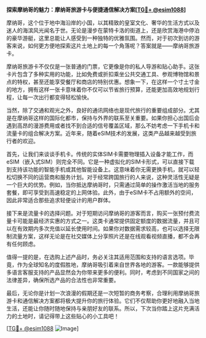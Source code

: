 **探索摩纳哥的魅力：摩纳哥旅游卡与便捷通信解决方案[[TG💪+ @esim1088](https://t.me/s/esim1088)]**

摩纳哥，这个位于地中海沿岸的小国，以其精致的皇室文化、奢华的生活方式以及迷人的海滨风光闻名于世。无论是漫步在蒙特卡洛的街道上，还是欣赏海港中停泊的豪华游艇，这里总能让人感受到一种独特的优雅氛围。然而，对于初次到访的游客来说，如何更方便地探索这片土地上的每一个角落呢？答案就是——摩纳哥旅游卡。

摩纳哥旅游卡不仅仅是一张普通的门票，它更像是你的私人导游和贴心助手。这张卡片包含了多种实用的功能，比如免费或折扣乘坐公共交通工具、参观博物馆和景点的特权，甚至还能享受餐厅和商店的特别优惠。想象一下，在这样一个寸土寸金的地方，拥有这样一张卡意味着你不仅可以节省旅行预算，还能更加高效地规划行程，让每一次出行都变得轻松愉快。

当然，除了交通和观光之外，良好的通讯网络也是现代旅行的重要组成部分。尤其是在摩纳哥这样的国际化都市，保持与外界的联系至关重要。如果你担心出国后会遇到高昂的漫游费用或者找不到合适的信号覆盖区域，那么不妨考虑一下手机卡和流量卡的组合解决方案。近年来，随着eSIM技术的发展，这类产品越来越受到旅行者的欢迎。

首先，让我们来谈谈手机卡。传统的实体SIM卡需要物理插入设备才能工作，而eSIM（嵌入式SIM）则完全不同。它是一种虚拟化的SIM卡形式，可以直接下载到支持该功能的智能手机或其他智能设备上。这意味着你无需更换手机，就可以轻松切换不同的运营商和服务计划。对于经常跨国旅行的人来说，这种灵活性无疑是一个巨大的优势。例如，当你抵达摩纳哥时，只需通过简单的操作激活当地的服务套餐，即可享受到高速稳定的上网体验。此外，由于eSIM卡不占用额外的空间，因此非常适合那些追求轻便设计的用户群体。

接下来是流量卡的选择问题。对于短期访问摩纳哥的游客而言，购买一张预付费流量卡可能是最经济实惠的方式之一。这类卡通常提供固定额度的数据流量，并且可以在有效期内多次充值以延长使用时间。如果你对数据需求较高，也可以选择无限制流量方案，这样无论是在社交媒体上分享照片还是在线观看视频直播，都不会再有任何顾虑。

值得一提的是，在选购上述产品时，务必关注其适用范围和支持的语言选项。毕竟，作为全球知名的度假胜地，摩纳哥吸引着来自世界各地的游客。一款能够提供多语言客服支持的产品显然会为你带来更多的便利。同时，考虑到不同国家之间的法律差异，确保所选产品的合法性也非常重要。

最后，无论你是计划一次浪漫的假期还是一次短暂的商务考察，合理利用摩纳哥旅游卡和通信解决方案都将极大提升你的旅行体验。它们不仅帮助你更好地融入当地生活，还能让你随时随地保持与亲朋好友的联系。所以，下次当你踏上这片充满活力的土地时，请记得带上这些贴心的小工具吧！

[[TG💪+ @esim1088](https://t.me/s/esim1088) ![Image](https://i.postimg.cc/4NQfJmqS/Snipaste-2025-05-13-00-14-12.png)]
